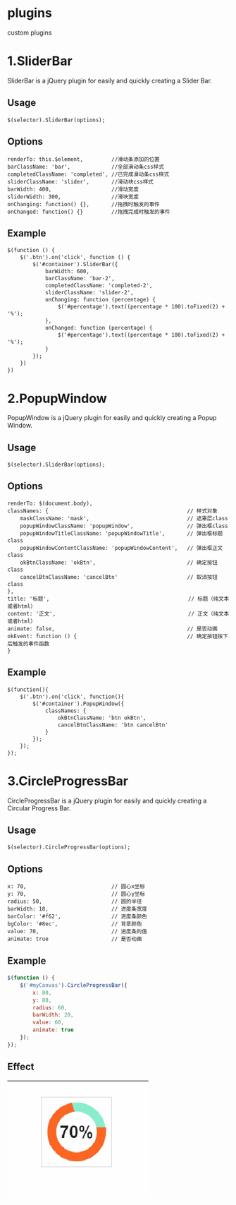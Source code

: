 # plugins
custom plugins


# 1.SliderBar

SliderBar is a jQuery plugin for easily and quickly creating a Slider Bar.

## Usage

```
$(selector).SliderBar(options);
```

## Options

```
renderTo: this.$element,         //滑动条添加的位置
barClassName: 'bar',             //全部滑动条css样式
completedClassName: 'completed', //已完成滑动条css样式
sliderClassName: 'slider',       //滑动块css样式
barWidth: 400,                   //滑动宽度
sliderWidth: 300,                //滑块宽度
onChanging: function() {},       //拖拽时触发的事件
onChanged: function() {}         //拖拽完成时触发的事件
```

## Example
```
$(function () {
    $('.btn').on('click', function () {
        $('#container').SliderBar({
            barWidth: 600,
            barClassName: 'bar-2',
            completedClassName: 'completed-2',
            sliderClassName: 'slider-2',
            onChanging: function (percentage) {
                $('#percentage').text((percentage * 100).toFixed(2) + '%');
            },
            onChanged: function (percentage) {
                $('#percentage').text((percentage * 100).toFixed(2) + '%');
            }
        });
    })
})
```



# 2.PopupWindow

PopupWindow is a jQuery plugin for easily and quickly creating a Popup Window.

## Usage

```
$(selector).SliderBar(options);
```

## Options

```
renderTo: $(document.body),
classNames: {                                            // 样式对象
    maskClassName: 'mask',                               // 遮罩层class
    popupWindowClassName: 'popupWindow',                 // 弹出框class
    popupWindowTitleClassName: 'popupWindowTitle',       // 弹出框标题class
    popupWindowContentClassName: 'popupWindowContent',   // 弹出框正文class
    okBtnClassName: 'okBtn',                             // 确定按钮class
    cancelBtnClassName: 'cancelBtn'                      // 取消按钮class
},
title: '标题',                                            // 标题（纯文本或者html）
content: '正文',                                          // 正文（纯文本或者html）
animate: false,                                          // 是否动画
okEvent: function () {                                   // 确定按钮按下后触发的事件函数
}
```

## Example
```
$(function(){
    $('.btn').on('click', function(){
        $('#container').PopupWindow({
            classNames: {
                okBtnClassName: 'btn okBtn',
                cancelBtnClassName: 'btn cancelBtn'
            }
        });
    });
});
```



# 3.CircleProgressBar

CircleProgressBar is a jQuery plugin for easily and quickly creating a Circular Progress Bar.

## Usage

```
$(selector).CircleProgressBar(options);
```

## Options

```
x: 70,                           // 圆心x坐标
y: 70,                           // 圆心y坐标
radius: 50,                      // 圆的半径
barWidth: 18,                    // 进度条宽度
barColor: '#f62',                // 进度条颜色
bgColor: '#8ec',                 // 背景颜色
value: 70,                       // 进度条的值
animate: true                    // 是否动画
```

## Example
``` javascript
$(function () {
    $('#myCanvas').CircleProgressBar({
        x: 80,
        y: 80,
        radius: 60,
        barWidth: 20,
        value: 60,
        animate: true
    });
});
```

## Effect
![CircleProgressBar](/CircleProgressBar/CircleProgressBar.gif)


